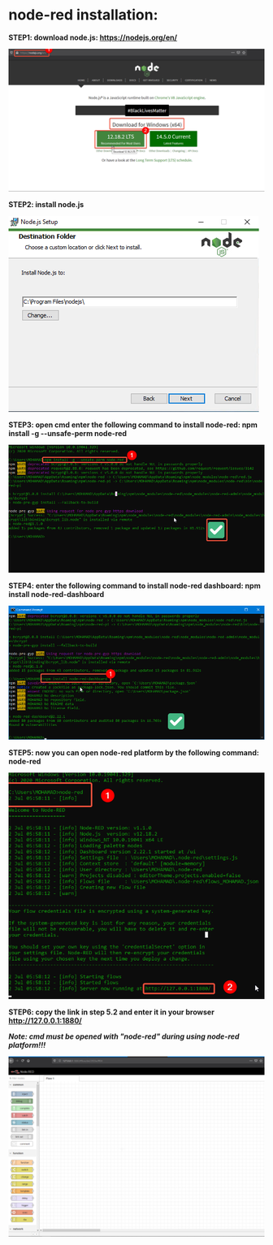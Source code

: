 # node-red installation:

**STEP1: download node.js:
https://nodejs.org/en/**


![alt text](https://github.com/AI-MOO/IoT_LAB/blob/master/week%204/29-06-2020%20Mon%23Task/1.png)

**STEP2: install node.js**

![alt text](https://github.com/AI-MOO/IoT_LAB/blob/master/week%204/29-06-2020%20Mon%23Task/2.png)


**STEP3: open cmd enter the following command to install node-red:
npm install -g --unsafe-perm node-red**

![alt text](https://github.com/AI-MOO/IoT_LAB/blob/master/week%204/29-06-2020%20Mon%23Task/3.png)

**STEP4: enter the  following command to install node-red dashboard:
npm install node-red-dashboard**

![alt text](https://github.com/AI-MOO/IoT_LAB/blob/master/week%204/29-06-2020%20Mon%23Task/4.png)

**STEP5: now you can open node-red platform by the following command:
node-red**

![alt text](https://github.com/AI-MOO/IoT_LAB/blob/master/week%204/29-06-2020%20Mon%23Task/5.png)

**STEP6: copy the link in step 5.2 and enter it in your browser http://127.0.0.1:1880/**

***Note: cmd must be opened with "node-red" during using node-red platform!!!***

![alt text](https://github.com/AI-MOO/IoT_LAB/blob/master/week%204/29-06-2020%20Mon%23Task/6.png)

